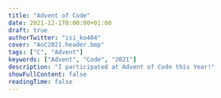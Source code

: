 ```yaml
---
title: "Advent of Code"
date: 2021-12-1T0:00:00+01:00
draft: true
authorTwitter: "isi_ko404"
cover: "AoC2021.header.bmp"
tags: ["C", "Advent"]
keywords: ["Advent", "Code", "2021"]
description: "I participated at Advent of Code this Year!"
showFullContent: false
readingTime: false
---
```



